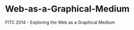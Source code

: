 Web-as-a-Graphical-Medium
=========================

FITC 2014 - Exploring the Web as a Graphical Medium
